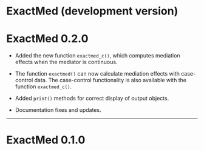 # ExactMed (development version)

# ExactMed 0.2.0

* Added the new function `exactmed_c()`, which computes mediation effects when the mediator is continuous.

* The function `exactmed()` can now calculate mediation effects with case-control data. 
The case-control functionality is also available with the function `exactmed_c()`.

* Added `print()` methods for correct display of output objects.

* Documentation fixes and updates.

---

# ExactMed 0.1.0


